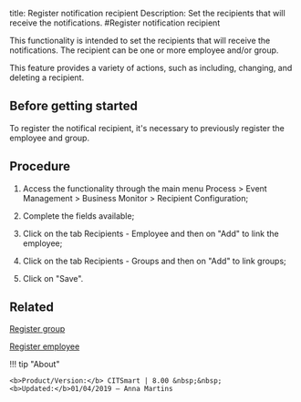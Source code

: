 title: Register notification recipient
Description: Set the recipients that will receive the notifications.
#Register notification recipient

This functionality is intended to set the recipients that will receive the
notifications. The recipient can be one or more employee and/or group.

This feature provides a variety of actions, such as including, changing, and
deleting a recipient.

Before getting started
--------------------------

To register the notifical recipient, it's necessary to previously register the
employee and group.

Procedure
-------------

1.  Access the functionality through the main menu Process \> Event Management
    \> Business Monitor \> Recipient Configuration;

2.  Complete the fields available;

3.  Click on the tab Recipients - Employee and then on "Add" to link the
    employee;

4.  Click on the tab Recipients - Groups and then on "Add" to link groups;

5.  Click on "Save".

Related
-------

[Register group](/en-us/citsmart-platform-8/initial-settings/access-settings/user/register-groups.html)

[Register employee](/en-us/citsmart-platform-8/initial-settings/access-settings/user/register-employee.html)


!!! tip "About"

    <b>Product/Version:</b> CITSmart | 8.00 &nbsp;&nbsp;
    <b>Updated:</b>01/04/2019 – Anna Martins

